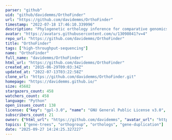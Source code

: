 ```yaml
---
parser: "github"
uid: "github/davidemms/OrthoFinder"
url: "https://github.com/davidemms/OrthoFinder"
timestamp: "2022-07-18 17:46:10.339996"
description: "Phylogenetic orthology inference for comparative genomics"
avatar: "https://avatars.githubusercontent.com/u/13098041?v=4"
repo_url: "https://github.com/davidemms/OrthoFinder"
title: "OrthoFinder"
tags: ["high-throughput-sequencing"]
name: "OrthoFinder"
full_name: "davidemms/OrthoFinder"
html_url: "https://github.com/davidemms/OrthoFinder"
created_at: "2015-06-29T09:03:34Z"
updated_at: "2022-07-13T03:22:58Z"
clone_url: "https://github.com/davidemms/OrthoFinder.git"
homepage: "https://davidemms.github.io/"
size: 45682
stargazers_count: 458
watchers_count: 458
language: "Python"
open_issues_count: 138
license: {"key": "gpl-3.0", "name": "GNU General Public License v3.0", "spdx_id": "GPL-3.0", "url": "https://api.github.com/licenses/gpl-3.0", "node_id": "MDc6TGljZW5zZTk="}
subscribers_count: 21
owner: {"html_url": "https://github.com/davidemms", "avatar_url": "https://avatars.githubusercontent.com/u/13098041?v=4", "login": "davidemms", "type": "User"}
topics: ["gene-trees", "orthogroup", "orthologs", "gene-duplication"]
date: "2025-09-27 14:24:25.327227"
---
```

